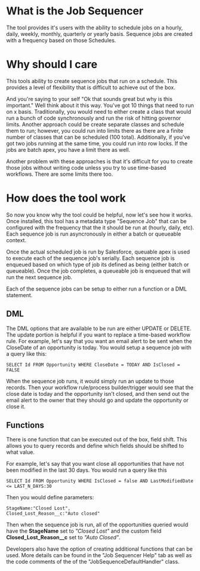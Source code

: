 # What is the Job Sequencer
The tool provides it's users with the ability to schedule jobs on a hourly, daily, weekly, monthly, quarterly or yearly basis. Sequence jobs are created with a frequency based on those Schedules.

# Why should I care
This tools ability to create sequence jobs that run on a schedule. This provides a level of flexibility that is difficult to achieve out of the box. 

And you're saying to your self "Ok that sounds great but why is this important." Well think about it this way. You've got 10 things that need to run on x basis. Traditionally, you would need to either create a class that would run a bunch of code synchronously and run the risk of hitting governor limits.  Another approach could be create separate classes and schedule them to run; however, you could run into limits there as there are a finite number of classes that can be scheduled (100 total). Additionally, if you've got two jobs running at the same time, you could run into row locks. If the jobs are batch apex, you have a limit there as well.

Another problem with these approaches is that it's difficult for you to create those jobs without writing code unless you try to use time-based workflows. There are some limits there too. 

# How does the tool work
So now you know why the tool could be helpful, now let's see how it works. Once installed, this tool has a metadata type "Sequence Job" that can be configured with the frequency that the it should be run at (hourly, daily, etc). Each sequence job is run asyncronously in either a batch or queueable context. 

Once the actual scheduled job is run by Salesforce, queuable apex is used to execute each of the sequence job's serially. Each sequence job is enqueued based on which type of job its defined as being (either batch or queueable). Once the job completes, a queueable job is enqueued that will run the next sequence job. 

Each of the sequence jobs can be setup to either run a function or a DML statement. 

## DML

The DML options that are available to be run are either UPDATE or DELETE. The update portion is helpful if you want to replace a time-based workflow rule. For example, let's say that you want an email alert to be sent when the CloseDate of an opportunity is today. You would setup a sequence job with a query like this:

```SELECT Id FROM Opportunity WHERE CloseDate = TODAY AND IsClosed = FALSE```

When the sequence job runs, it would simply run an update to those records. Then your workflow rule/process builder/trigger would see that the close date is today and the opportunity isn't closed, and then send out the email alert to the owner that they should go and update the opportunity or close it. 

## Functions

There is one function that can be executed out of the box, field shift. This allows you to query records and define which fields should be shifted to what value. 

For example, let's say that you want close all opportunities that have not been modified in the last 30 days. You would run a query like this

```SELECT Id FROM Opportunity WHERE IsClosed = false AND LastModifiedDate <= LAST_N_DAYS:30```

Then you would define parameters:

```
StageName:"Closed Lost",
Closed_Lost_Reason__c:"Auto closed"
```

Then when the sequence job is run, all of the opportunities queried would have the **StageName** set to _"Closed Lost"_ and the custom field **Closed_Lost_Reason__c** set to _"Auto Closed"_.

Developers also have the option of creating additional functions that can be used. More details can be found in the "Job Sequencer Help" tab as well as the code comments of the of the "JobSequenceDefaultHandler" class. 
